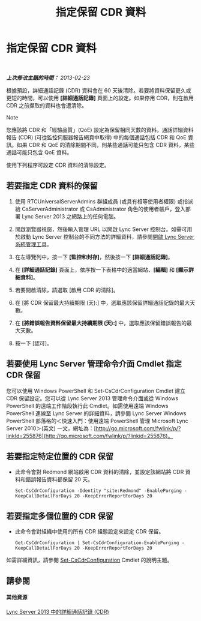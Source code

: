 ﻿---
title: 指定保留 CDR 資料
TOCTitle: 指定保留 CDR 資料
ms:assetid: c0fd6056-87bc-4136-902a-f1b37cd3a1ca
ms:mtpsurl: https://technet.microsoft.com/zh-tw/library/Gg182581(v=OCS.15)
ms:contentKeyID: 49292208
ms.date: 08/24/2015
mtps_version: v=OCS.15
ms.translationtype: HT
---

# 指定保留 CDR 資料

 

_**上次修改主題的時間：** 2013-02-23_

根據預設，詳細通話記錄 (CDR) 資料會在 60 天後清除。若要將資料保留更久或更短的時間，可以使用 **\[詳細通話記錄\]** 頁面上的設定。如果停用 CDR，則在啟用 CDR 之前擷取的資料也會遭清除。

> [!NOTE]  
> 您應該將 CDR 和「經驗品質」(QoE) 設定為保留相同天數的資料。通話詳細資料報告 (CDR) (可從監控伺服器報告網頁中取得) 中的每個通話包括 CDR 和 QoE 資訊。如果 CDR 和 QoE 的清除期間不同，則某些通話可能只包含 CDR 資料，某些通話可能只包含 QoE 資料。



使用下列程序可設定 CDR 資料的清除設定。

## 若要指定 CDR 資料的保留

1.  使用 RTCUniversalServerAdmins 群組成員 (或具有相等使用者權限) 或指派給 CsServerAdministrator 或 CsAdministrator 角色的使用者帳戶，登入部署 Lync Server 2013 之網路上的任何電腦。

2.  開啟瀏覽器視窗，然後輸入管理 URL 以開啟 Lync Server 控制台。如需可用於啟動 Lync Server 控制台的不同方法的詳細資料，請參閱[開啟 Lync Server 系統管理工具](lync-server-2013-open-lync-server-administrative-tools.md)。

3.  在左導覽列中，按一下 **\[監控和封存\]**，然後按一下 **\[詳細通話記錄\]**。

4.  在 **\[詳細通話記錄\]** 頁面上，依序按一下表格中的適當網站、**\[編輯\]** 和 **\[顯示詳細資料\]**。

5.  若要開啟清除，請選取 \[啟用 CDR 的清除\]。

6.  在 \[將 CDR 保留最大持續期限 (天):\] 中，選取應該保留詳細通話記錄的最大天數。

7.  在 **\[將錯誤報告資料保留最大持續期限 (天):\]** 中，選取應該保留錯誤報告的最大天數。

8.  按一下 \[認可\]。

## 若要使用 Lync Server 管理命令介面 Cmdlet 指定 CDR 保留

您可以使用 Windows PowerShell 和 Set-CsCdrConfiguration Cmdlet 建立 CDR 保留設定。您可以從 Lync Server 2013 管理命令介面或從 Windows PowerShell 的遠端工作階段執行此 Cmdlet。如需使用遠端 Windows PowerShell 連線至 Lync Server 的詳細資料，請參閱 Lync Server Windows PowerShell 部落格的＜快速入門：使用遠端 PowerShell 管理 Microsoft Lync Server 2010＞(英文) 一文，網址為：[http://go.microsoft.com/fwlink/p/?linkId=255876](http://go.microsoft.com/fwlink/p/?linkid=255876)。

## 若要指定特定位置的 CDR 保留

  - 此命令會對 Redmond 網站啟用 CDR 資料的清除，並設定該網站將 CDR 資料和錯誤報告資料都保留 20 天。
    
        Set-CsCdrConfiguration -Identity "site:Redmond" -EnablePurging -KeepCallDetailForDays 20 -KeepErrorReportForDays 20

## 若要指定多個位置的 CDR 保留

  - 此命令會對組織中使用的所有 CDR 組態設定來設定 CDR 保留。
    
        Get-CsCdrConfiguration | Set-CsCdrConfiguration-EnablePurging -KeepCallDetailForDays 20 -KeepErrorReportForDays 20

如需詳細資訊，請參閱 [Set-CsCdrConfiguration](https://docs.microsoft.com/en-us/powershell/module/skype/Set-CsCdrConfiguration) Cmdlet 的說明主題。

## 請參閱

#### 其他資源

[Lync Server 2013 中的詳細通話記錄 (CDR)](lync-server-2013-call-detail-recording-cdr.md)

